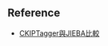 
## Reference
- [CKIPTagger與JIEBA比較](https://medium.com/%E4%B8%AD%E6%96%87-nlp-%E8%99%95%E7%90%86/%E7%B9%81%E9%AB%94%E4%B8%AD%E6%96%87%E6%96%B7%E8%A9%9E%E4%BD%BF%E7%94%A8%E8%80%85%E5%AD%97%E5%85%B8%E5%BC%95%E7%94%A8%E6%AF%94%E8%BC%83-jieba-%E8%88%87ckiptagger-%E4%B8%80-e5c858973797)